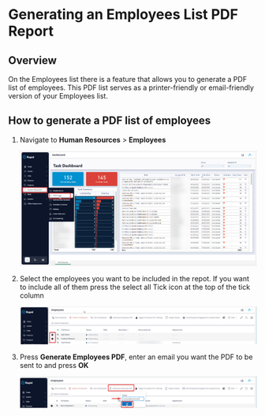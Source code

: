 # Generating an Employees List PDF Report

## Overview

On the Employees list there is a feature that allows you to generate a PDF list of employees. This PDF list serves as a printer-friendly or email-friendly version of your Employees list.

## How to generate a PDF list of employees

1. Navigate to **Human Resources** &gt; **Employees**  

    ![A screenshot that depicts how to navigate to the Employees page.](<../Employee Menu Location.png>)

2. Select the employees you want to be included in the repot. If you want to include all of them press the select all Tick icon at the top of the tick column  

    ![A screenshot that depicts how to select multiple employees](<Selecting multiple employees.png>)

3. Press **Generate Employees PDF**, enter an email you want the PDF to be sent to and press **OK** 

    ![A screenshot that depicts the location of the "Generate PDF" button so that a PDF list of employees can be generated.](<Pressing generate pdf button.png>)